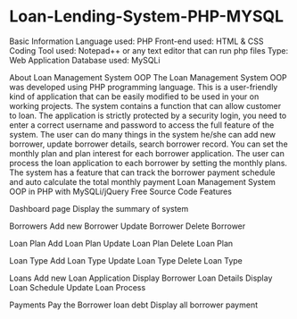 # Loan-Lending-System-PHP-MYSQL

Basic Information
Language used: PHP
Front-end used: HTML & CSS
Coding Tool used: Notepad++ or any text editor that can run php files
Type: Web Application
Database used: MySQLi

About Loan Management System OOP
The Loan Management System OOP was developed using PHP programming language. This is a user-friendly kind of application that can be easily modified to be used in your on working projects. The system contains a function that can allow customer to loan. The application is strictly protected by a security login, you need to enter a correct username and password to access the full feature of the system. The user can do many things in the system he/she can add new borrower, update borrower details, search borrower record. You can set the monthly plan and plan interest for each borrower application. The user can process the loan application to each borrower by setting the monthly plans. The system has a feature that can track the borrower payment schedule and auto calculate the total monthly payment
Loan Management System OOP in PHP with MySQLi/jQuery Free Source Code Features

Dashboard page
    Display the summary of system
    
Borrowers
    Add new Borrower
    Update Borrower
    Delete Borrower

Loan Plan
    Add Loan Plan
    Update Loan Plan
    Delete Loan Plan

Loan Type
    Add Loan Type
    Update Loan Type
    Delete Loan Type
    
Loans
    Add new Loan Application
    Display Borrower Loan Details
    Display Loan Schedule
    Update Loan Process

Payments
    Pay the Borrower loan debt
    Display all borrower payment
